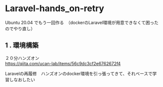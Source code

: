 
# Laravel-hands_on-retry
Ubuntu 20.04 でもう一回作る　（dockerのLaravel環境が用意できなくて困ったのでやり直し）


## 1 . 環境構築
２０分ハンズオン<br>
https://qiita.com/ucan-lab/items/56c9dc3cf2e6762672f4


Laravelの再履修　ハンズオンのdocker環境を引っ張ってきて、それベースで学習しなおしたい

